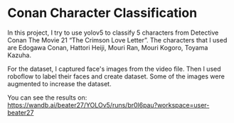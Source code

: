 # Conan Character Classification

In this project, I try to use yolov5 to classify 5 characters from Detective Conan The Movie 21 “The Crimson Love Letter”.
The characters that I used are Edogawa Conan, Hattori Heiji, Mouri Ran, Mouri Kogoro, Toyama Kazuha.

For the dataset, I captured face's images from the video file.
Then I used roboflow to label their faces and create dataset.
Some of the images were augmented to increase the dataset.

You can see the results on: https://wandb.ai/beater27/YOLOv5/runs/br0l6pau?workspace=user-beater27
